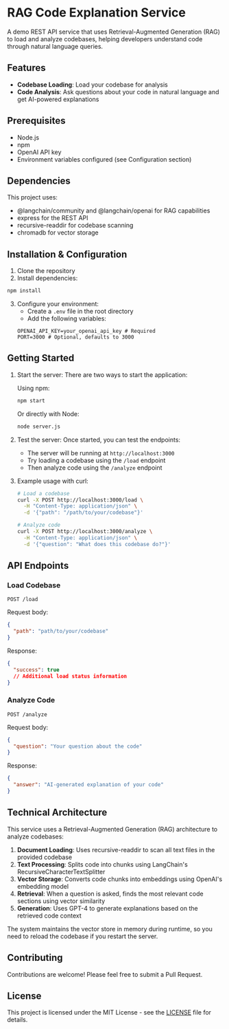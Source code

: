 # RAG Code Explanation Service

A demo REST API service that uses Retrieval-Augmented Generation (RAG) to load and analyze codebases, helping developers understand code through natural language queries.

## Features

- **Codebase Loading**: Load your codebase for analysis
- **Code Analysis**: Ask questions about your code in natural language and get AI-powered explanations

## Prerequisites

- Node.js
- npm
- OpenAI API key
- Environment variables configured (see Configuration section)

## Dependencies

This project uses:

- @langchain/community and @langchain/openai for RAG capabilities
- express for the REST API
- recursive-readdir for codebase scanning
- chromadb for vector storage

## Installation & Configuration

1. Clone the repository
2. Install dependencies:

```bash
npm install
```

3. Configure your environment:
   - Create a `.env` file in the root directory
   - Add the following variables:
   ```
   OPENAI_API_KEY=your_openai_api_key # Required
   PORT=3000 # Optional, defaults to 3000
   ```

## Getting Started

1. Start the server:
   There are two ways to start the application:

   Using npm:

   ```bash
   npm start
   ```

   Or directly with Node:

   ```bash
   node server.js
   ```

2. Test the server:
   Once started, you can test the endpoints:

   - The server will be running at `http://localhost:3000`
   - Try loading a codebase using the `/load` endpoint
   - Then analyze code using the `/analyze` endpoint

3. Example usage with curl:

   ```bash
   # Load a codebase
   curl -X POST http://localhost:3000/load \
     -H "Content-Type: application/json" \
     -d '{"path": "/path/to/your/codebase"}'

   # Analyze code
   curl -X POST http://localhost:3000/analyze \
     -H "Content-Type: application/json" \
     -d '{"question": "What does this codebase do?"}'
   ```

## API Endpoints

### Load Codebase

```http
POST /load
```

Request body:

```json
{
  "path": "path/to/your/codebase"
}
```

Response:

```json
{
  "success": true
  // Additional load status information
}
```

### Analyze Code

```http
POST /analyze
```

Request body:

```json
{
  "question": "Your question about the code"
}
```

Response:

```json
{
  "answer": "AI-generated explanation of your code"
}
```

## Technical Architecture

This service uses a Retrieval-Augmented Generation (RAG) architecture to analyze codebases:

1. **Document Loading**: Uses recursive-readdir to scan all text files in the provided codebase
2. **Text Processing**: Splits code into chunks using LangChain's RecursiveCharacterTextSplitter
3. **Vector Storage**: Converts code chunks into embeddings using OpenAI's embedding model
4. **Retrieval**: When a question is asked, finds the most relevant code sections using vector similarity
5. **Generation**: Uses GPT-4 to generate explanations based on the retrieved code context

The system maintains the vector store in memory during runtime, so you need to reload the codebase if you restart the server.

## Contributing

Contributions are welcome! Please feel free to submit a Pull Request.

## License

This project is licensed under the MIT License - see the [LICENSE](LICENSE) file for details.
